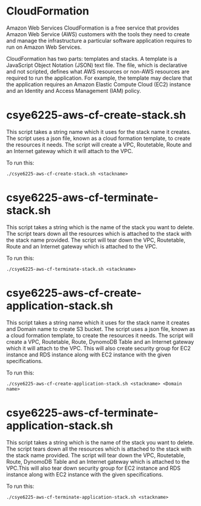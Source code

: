 # CloudFormation
Amazon Web Services CloudFormation is a free service that provides Amazon Web Service (AWS) customers with the tools they 
need to create and manage the infrastructure a particular software application requires to run on Amazon Web Services.

CloudFormation has two parts: templates and stacks. A template is a JavaScript Object Notation (JSON) text file. The file, 
which is declarative and not scripted, defines what AWS resources or non-AWS resources are required to run the application. 
For example, the template may declare that the application requires an Amazon Elastic Compute Cloud (EC2) instance and an 
Identity and Access Management (IAM) policy.

# csye6225-aws-cf-create-stack.sh

This script takes a string name which it uses for the stack name it creates. The script uses a json file, known as a cloud
formation template, to create the resources it needs. The script will create a VPC, Routetable, Route and an Internet gateway 
which it will attach to the VPC.

To run this:
```
./csye6225-aws-cf-create-stack.sh <stackname>
```

# csye6225-aws-cf-terminate-stack.sh

This script takes a string which is the name of the stack you want to delete. The script tears down all the resources which is 
attached to the stack with the stack name provided. The script will tear down the VPC, Routetable, Route and an Internet gateway 
which is attached to the VPC.

To run this:
```
./csye6225-aws-cf-terminate-stack.sh <stackname>
```


# csye6225-aws-cf-create-application-stack.sh

This script takes a string name which it uses for the stack name it creates and Domain name to create S3 bucket. The script uses a json file, known as a cloud
formation template, to create the resources it needs. The script will create a VPC, Routetable, Route, DynomoDB Table and an Internet gateway 
which it will attach to the VPC. This will also create security group for EC2 instance and RDS instance along with EC2 instance 
with the given specifications.

To run this:
```
./csye6225-aws-cf-create-application-stack.sh <stackname> <Domain name>
```

# csye6225-aws-cf-terminate-application-stack.sh

This script takes a string which is the name of the stack you want to delete. The script tears down all the resources which is 
attached to the stack with the stack name provided. The script will tear down the VPC, Routetable, Route, DynomoDB Table and an Internet gateway 
which is attached to the VPC.This will also tear down security group for EC2 instance and RDS instance along with EC2 instance 
with the given specifications.

To run this:
```
./csye6225-aws-cf-terminate-application-stack.sh <stackname>
```

